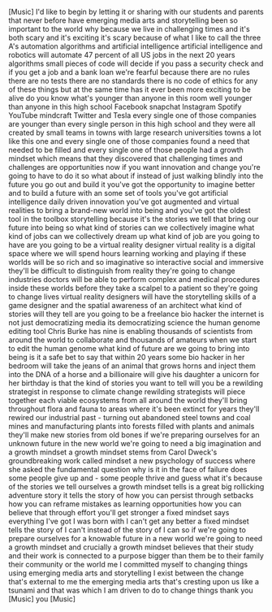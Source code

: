 
[Music]
I&#39;d like to begin by letting it or
sharing with our students and parents
that never before have emerging media
arts and storytelling been so important
to the world why because we live in
challenging times and it&#39;s both scary
and it&#39;s exciting it&#39;s scary because of
what I like to call the three A&#39;s
automation algorithms and artificial
intelligence artificial intelligence and
robotics will automate 47 percent of all
US jobs in the next 20 years
algorithms small pieces of code will
decide if you pass a security check and
if you get a job and a bank loan we&#39;re
fearful because there are no rules there
are no tests there are no standards
there is no code of ethics for any of
these things but at the same time has it
ever been more exciting to be alive do
you know what&#39;s younger than anyone in
this room well younger than anyone in
this high school Facebook snapchat
Instagram Spotify YouTube mindcraft
Twitter and Tesla every single one of
those companies are younger than every
single person in this high school
and they were all created by small teams
in towns with large research
universities towns a lot like this one
and every single one of those companies
found a need that needed to be filled
and every single one of those people had
a growth mindset which means that they
discovered that challenging times and
challenges are opportunities now if you
want innovation and change you&#39;re going
to have to do it so what about if
instead of just walking blindly into the
future you go out and build it you&#39;ve
got the opportunity to imagine better
and to build a future with an
some set of tools you&#39;ve got artificial
intelligence daily driven innovation
you&#39;ve got augmented and virtual
realities to bring a brand-new world
into being and you&#39;ve got the oldest
tool in the toolbox storytelling because
it&#39;s the stories we tell that bring our
future into being so what kind of
stories can we collectively imagine what
kind of jobs can we collectively dream
up what kind of job are you going to
have are you going to be a virtual
reality designer virtual reality is a
digital space where we will spend hours
learning working and playing if these
worlds will be so rich and so
imaginative so interactive social and
immersive they&#39;ll be difficult to
distinguish from reality they&#39;re going
to change industries doctors will be
able to perform complex and medical
procedures inside these worlds before
they take a scalpel to a patient so
they&#39;re going to change lives virtual
reality designers will have the
storytelling skills of a game designer
and the spatial awareness of an
architect what kind of stories will they
tell are you going to be a freelance bio
hacker the internet is not just
democratizing media its democratizing
science the human genome editing tool
Chris Burke has nine is enabling
thousands of scientists from around the
world to collaborate and thousands of
amateurs when we start to edit the human
genome what kind of future are we going
to bring into being is it a safe bet to
say that within 20 years some bio hacker
in her bedroom will take the jeans of an
animal that grows horns and inject them
into the DNA of a horse and a
billionaire will give his daughter a
unicorn for her birthday is that the
kind of stories you want to tell
will you be a rewilding strategist in
response to climate change rewilding
strategists will piece together each
viable ecosystems from all around the
world they&#39;ll bring throughout flora and
fauna to areas where it&#39;s been extinct
for years they&#39;ll rewired our industrial
past - turning out abandoned steel towns
and coal mines and manufacturing plants
into forests filled with plants and
animals they&#39;ll make new stories from
old bones if we&#39;re preparing ourselves
for an unknown future in the new world
we&#39;re going to need a big imagination
and a growth mindset a growth mindset
stems from Carol Dweck&#39;s groundbreaking
work called mindset a new psychology of
success where she asked the fundamental
question why is it in the face of
failure does some people give up and -
some people thrive and guess what it&#39;s
because of the stories we tell ourselves
a growth mindset tells is a great big
rollicking adventure story it tells the
story of how you can persist through
setbacks how you can reframe mistakes as
learning opportunities how you can
believe that through effort you&#39;ll get
stronger a fixed mindset says everything
I&#39;ve got I was born with I can&#39;t get any
better a fixed mindset tells the story
of I can&#39;t instead of the story of I can
so if we&#39;re going to prepare ourselves
for a knowable future in a new world
we&#39;re going to need a growth mindset and
crucially a growth mindset believes that
their study and their work is connected
to a purpose bigger than them be to
their family their community or the
world me
I committed myself to changing things
using emerging media arts and
storytelling I exist between the change
that&#39;s external to me the emerging media
arts
that&#39;s cresting upon us like a tsunami
and that was which I am driven to do to
change things thank you
[Music]
you
[Music]
